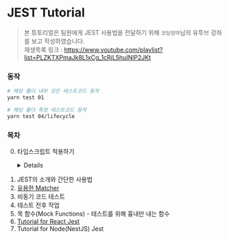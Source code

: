 # JEST Tutorial

> 본 튜토리얼은 팀원에게 JEST 사용법을 전달하기 위해 `코딩앙마`님의 유투브 강좌를 보고 작성하였습니다.  
> 재생목록 링크 : https://www.youtube.com/playlist?list=PLZKTXPmaJk8L1xCg_1cRjL5huINlP2JKt

### 동작

```bash
# 해당 폴더 내부 모든 테스트코드 동작
yarn test 01

# 해당 폴더 특정 테스트코드 동작
yarn test 04/lifecycle
```

### 목차

0.  타입스크립트 적용하기
    <details>
      <div>
        [Using Babel](https://jestjs.io/docs/getting-started#using-babel)

        ```
        npm install -D babel-jest @babel/core @babel/preset-env

        // babel.config.js
        module.exports = {
          presets: [['@babel/preset-env', {targets: {node: 'current'}}]],
        };
        ```

        [Using Typescript](https://jestjs.io/docs/getting-started#using-typescript)

        ```
        npm install -D @babel/preset-typescript

        // babel.config.js
        module.exports = {
          presets: [
            ['@babel/preset-env', {targets: {node: 'current'}}],
            '@babel/preset-typescript',
          ],
        };
        ```

  </div>
</details>

1.  JEST의 소개와 간단한 사용법
2.  [유용한 Matcher](https://jestjs.io/docs/expect)
3.  비동기 코드 테스트
4.  테스트 전후 작업
5.  목 함수(Mock Functions) - 테스트를 위해 흉내만 내는 함수
6.  <a href="https://github.com/WebchemistGenn/Jest_Tutorial_React" target="_blank">Tutorial for React Jest </a>
7.  Tutorial for Node(NestJS) Jest
